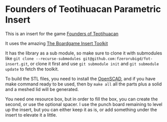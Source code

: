 # Founders of Teotihuacan Parametric Insert

This is an insert for the game [Founders of Teotihuacan](https://boardgamegeek.com/boardgame/345088/founders-teotihuacan)

It uses the amazing [The Boardgame Insert Toolkit](https://github.com/dppdppd/The-Boardgame-Insert-Toolkit)

It has the library as a sub module, so make sure to clone it with submodules like `git clone --recurse-submodules git@github.com:fzerorubigd/fot-insert.git`, or clone it first and use `git submodule init` and `git submodule update` to fetch the toolkit.

To build the STL files, you need to install the [OpenSCAD](https://openscad.org/), and if you have make command ready to be used, then by `make all` all the parts plus a solid and a meshed lid will be generated. 

You need one resource box, but in order to fill the box, you can create the second, or use the optional spacer. I use the punch board remaining to level up the insert, but you can either keep it as is, or add something under the insert to elevate it a little. 